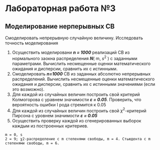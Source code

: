 # Лабораторная работа №3
## Моделирование нерперывных СВ
Смоделировать непрерывную случайную величину. Исследовать точность моделирования
1. Осуществить моделировани ***n = 1000*** реализаций СВ из нормального заокна распределения ***N***( m, $s^{2}$ ) с заданными параметрами. Вычислить несмещенные оценки математического ожидания и дисперсии, сравнить их с истинными.
2. Смоделировать ***n=1000*** СВ из заданных абсолютно непрерывных распределений. Вычислить несмещенные оценки математического ожидания и дисперсии, сравнить их с истинными значениями (если это возможно).
3. Для каждой из случайных величин построить свой критерий Колмогорова с уравнем значимости ***ε = 0.05***. Проверить, что вероятность ошибки I рода стремится к 0.05
4. Для каждой из случайных величин построить свой $\chi^2$-критерий Пирсона с уровнем значимости  ***ε = 0.05***
5. Осуществить проверку каждой из сгенерированных выборок каждым из построенных критериев.
```
m = 0, s
2 = 9; χ2-распределение с m степенями свободы, m = 4. Стьюдента с m степенями свободы, m = 6.
```